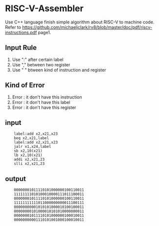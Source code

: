 # RISC-V-Assembler
Use C++ language finish simple algorithm about RISC-V to machine code.
Refer to https://github.com/michaeljclark/rv8/blob/master/doc/pdf/riscv-instructions.pdf page1. 

## Input Rule
1. Use ":" after certain label
2. Use "," between two register
3. Use " " btween kind of instruction and register
## Kind of Error
1. Error : it don't have this instruction
2. Error : it don't have this label
3. Error : it don't have this register
## input
```
    label:add x2,x21,x23
    beq x2,x21,label
    label:add x2,x21,x23
    jalr x1,x24,label
    sb x2,10(x21)
    lb x2,10(x21)
    addi x2,x21,23
    slli x2,x21,23
```

## output
```
    00000001011110101000000100110011
    11111111010100010000111011100011
    00000001011110101000000100110011
    11111111111011000000000011100111
    00000000001010101000010100100011
    00000000101000010101010000000011
    00000001011110101000000100010011
    00000000001110101001000100010011
```

